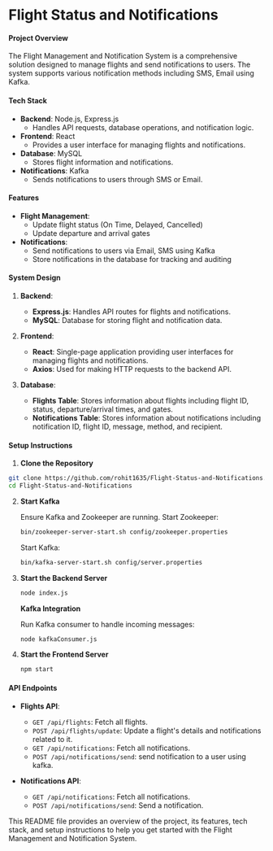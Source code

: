 # Flight Status and Notifications

#### Project Overview

The Flight Management and Notification System is a comprehensive solution designed to manage flights and send notifications to users. The system supports various notification methods including SMS, Email using Kafka. 
#### Tech Stack

- **Backend**: Node.js, Express.js
  - Handles API requests, database operations, and notification logic.
- **Frontend**: React
  - Provides a user interface for managing flights and notifications.
- **Database**: MySQL
  - Stores flight information and notifications.
- **Notifications**: Kafka
  - Sends notifications to users through SMS or Email.

#### Features

- **Flight Management**:
  - Update flight status (On Time, Delayed, Cancelled)
  - Update departure and arrival gates
- **Notifications**:
  - Send notifications to users via Email, SMS using Kafka
  - Store notifications in the database for tracking and auditing

#### System Design

1. **Backend**:
   - **Express.js**: Handles API routes for flights and notifications.
   - **MySQL**: Database for storing flight and notification data.

2. **Frontend**:
   - **React**: Single-page application providing user interfaces for managing flights and notifications.
   - **Axios**: Used for making HTTP requests to the backend API.
     
3. **Database**:
   - **Flights Table**: Stores information about flights including flight ID, status, departure/arrival times, and gates.
   - **Notifications Table**: Stores information about notifications including notification ID, flight ID, message, method, and recipient.

#### Setup Instructions

1. **Clone the Repository**

```bash
git clone https://github.com/rohit1635/Flight-Status-and-Notifications.git
cd Flight-Status-and-Notifications
```

2. **Start Kafka**

    Ensure Kafka and Zookeeper are running. Start Zookeeper:

    ```bash
    bin/zookeeper-server-start.sh config/zookeeper.properties
    ```

    Start Kafka:

    ```bash
    bin/kafka-server-start.sh config/server.properties
    ```

3. **Start the Backend Server**

    ```bash
    node index.js
    ```
   **Kafka Integration**

   Run Kafka consumer to handle incoming messages:

    ```bash
    node kafkaConsumer.js
    ```

4. **Start the Frontend Server**

    ```bash
    npm start
    ```

#### API Endpoints

- **Flights API**:
  - `GET /api/flights`: Fetch all flights.
  - `POST /api/flights/update`: Update a flight's details and notifications related to it.
  - `GET /api/notifications`: Fetch all notifications.
  - `POST /api/notifications/send`: send notification to a user using kafka.

- **Notifications API**:
  - `GET /api/notifications`: Fetch all notifications.
  - `POST /api/notifications/send`: Send a notification.

This README file provides an overview of the project, its features, tech stack, and setup instructions to help you get started with the Flight Management and Notification System.
